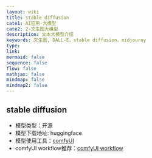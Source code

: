 ```yaml
---
layout: wiki
title: stable diffusion
cate1: AI应用-大模型
cate2: 2-文生图大模型
description: 文本大模型介绍
keywords: 文生图, DALL-E，stable diffusion，midjourny
type:
link:
mermaid: false
sequence: false
flow: false
mathjax: false
mindmap: false
mindmap2: false
---
```


## stable diffusion

- 模型类型：开源
- 模型下载地址: huggingface
- 模型使用工具：[comfyUI](https://github.com/comfyanonymous/ComfyUI)
- comfyUI workflow推荐：[comfyUI workflow](https://github.com/ZHO-ZHO-ZHO/ComfyUI-Workflows-ZHO)
